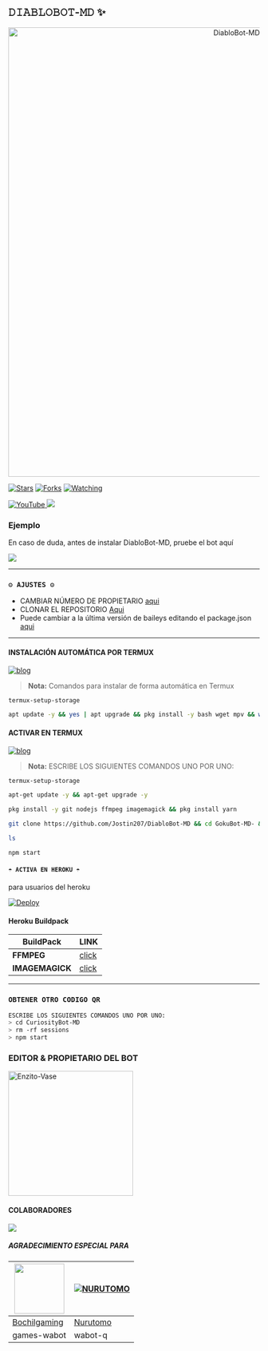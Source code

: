 ## 𝙳𝙸𝙰𝙱𝙻𝙾𝙱𝙾𝚃-𝙼𝙳 ✨

<p align="center">
<img src="https://telegra.ph/file/c18e300a5924865cb6e2c.jpg" alt="DiabloBot-MD" width="900"/>
</p>

<a href="https://github.com/Enzito-Vase/DiabloBot-MD"><img title="Stars" src="https://img.shields.io/github/stars/Enzito-Vase/DiabloBot-MD-?color=ff4500&style=flat-square" /></a>
<a href="https://github.com/zhwzein/Killua-Zoldyck/network/members"><img title="Forks" src="https://img.shields.io/github/forks/Enzito-Vase/DiabloBot-MD-?color=ff4500&style=flat-square" /></a>
<a href="https://github.com/zhwzein/Killua-Zoldyck/watchers"><img title="Watching" src="https://img.shields.io/github/watchers/Enzito-Vase/DiabloBot-MD-?label=watchers&color=ff4500&style=flat-square" /></a> <br>


<a href="https://youtube.com/@Enzito-19?si=DIyA1gTEbwfnBxAp">
<img src="https://img.shields.io/badge/YouTube-FF0000?style=for-the-badge&logo=youtube&logoColor=white" alt="YouTube">
</a>
<a href="https://instagram.com/azami.19">
<img src="https://img.shields.io/badge/Instagram-E4405F?style=for-the-badge&logo=instagram&logoColor=white">
</a>

### Ejemplo 
En caso de duda, antes de instalar DiabloBot-MD, pruebe el bot aquí

<a href="https://chat.whatsapp.com/CW7xoOjwIVt4u1FX5hNWrG">
  <img src="https://img.shields.io/badge/DiabloBot-MD-0a0a0a?style=for-the-badge&logo=whatsapp&logoColor=white">
</a>

***

### `⚙️ AJUSTES ⚙️`
- CAMBIAR NÚMERO DE PROPIETARIO [aqui](https://github.com/Enzito-Vase/DiabloBot-MD-/blob/main/config.js#L6)
- CLONAR EL REPOSITORIO [Aqui](https://github.com/Enzito-Vase/DiabloBot-MD-/fork)
- Puede cambiar a la última versión de baileys editando el package.json [aqui](https://github.com/Enzito-Vase/DiabloBot-MD-/blob/main/package.json#L42)
***

#### INSTALACIÓN AUTOMÁTICA POR TERMUX
[![blog](https://img.shields.io/badge/Instalacion-Automatica-FF0000?style=for-the-badge&logo=youtube&logoColor=white)](https://youtu.be/smoWgg28wPk?si=ck-t9tvKrJQ0yZbS?feature=share)

> **Nota:** Comandos para instalar de forma automática en Termux  
```bash
termux-setup-storage
```
```bash
apt update -y && yes | apt upgrade && pkg install -y bash wget mpv && wget -O - https://github.com/Enzito-Vase/DiabloBot-MD-/master/curiosity.sh | bash
```

#### ACTIVAR EN TERMUX
[![blog](https://img.shields.io/badge/Instalacion-Manual-FF0000?style=for-the-badge&logo=youtube&logoColor=white)](https://youtu.be/qRb9ElGT8mM?si=XxSt-Y8CTQs1Imzl?feature=share)
> **Nota:** ESCRIBE LOS SIGUIENTES COMANDOS UNO POR UNO:
```bash
termux-setup-storage
```

```bash
apt-get update -y && apt-get upgrade -y
```

```bash
pkg install -y git nodejs ffmpeg imagemagick && pkg install yarn
```

```bash
git clone https://github.com/Jostin207/DiabloBot-MD && cd GokuBot-MD- && yarn install && npm install
```

```bash
ls
```

```bash
npm start
```


#### `☂️ ACTIVA EN HEROKU ☂️`
para usuarios del heroku

[![Deploy](https://www.herokucdn.com/deploy/button.svg)](https://heroku.com/deploy?template=https://github.com/Enzito-Vase/DiabloBot-MD-1)

#### Heroku Buildpack
| BuildPack | LINK |
|--------|--------|
| **FFMPEG** |[click](https://github.com/jonathanong/heroku-buildpack-ffmpeg-latest) |
| **IMAGEMAGICK** | [click](https://github.com/DuckyTeam/heroku-buildpack-imagemagick) |

***

### `OBTENER OTRO CODIGO QR`
```bash
ESCRIBE LOS SIGUIENTES COMANDOS UNO POR UNO:
> cd CuriosityBot-MD
> rm -rf sessions
> npm start
```

### EDITOR & PROPIETARIO DEL BOT
<a href="https://github.com/Enzito-Vase"><img src="https://github.com/Enzito-Vase.png" width="250" height="250" alt="Enzito-Vase"/></a>

#### COLABORADORES 
<a href="https://github.com/Enzito-Vase/DiabloBot-MD-/graphs/contributors">
<img src="https://contrib.rocks/image?repo=Enzito-Vase/DiabloBot-MD-" /> 
</a>

<!-- markdownlint-restore -->
<!-- prettier-ignore-end -->

<!-- ALL-CONTRIBUTORS-LIST:END -->

##### AGRADECIMIENTO ESPECIAL PARA
<!--[![Nurutomo](https://github.com/Nurutomo.png?size=100)](https://github.com/Nurutomo)
[![BochilGaming](https://github.com/BochilGaming.png?size=100)](https://github.com/BochilGaming)
[![adiwajshing/Baileys](https://github.com/adiwajshing.png?size=100)](https://github.com/adiwajshing)-->
<a href="https://github.com/BochilGaming"><img src="https://github.com/BochilGaming.png?size=100" width="100" height="100"></a> | [![NURUTOMO](https://github.com/Nurutomo.png?size=100)](https://github.com/Nurutomo) 
---|---
[Bochilgaming](https://github.com/BochilGaming)  | [Nurutomo](https://github.com/Nurutomo)
games-wabot | wabot-q |
